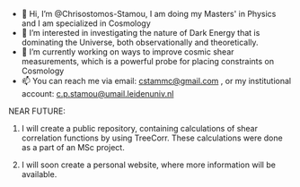 - 👋 Hi, I’m @Chrisostomos-Stamou, I am doing my Masters' in Physics and I am specialized in Cosmology
- 👀 I’m interested in investigating the nature of Dark Energy that is dominating the Universe, both observationally and theoretically.
- 🌱 I’m currently working on ways to improve cosmic shear measurements, which is a powerful probe for placing constraints on Cosmology
- 📫 You can reach me via email: cstammc@gmail.com , or my institutional account: c.p.stamou@umail.leidenuniv.nl

NEAR FUTURE: 

1) I will create a public repository, containing calculations of shear correlation functions by using TreeCorr. These calculations were done as a part of an MSc project.

2) I will soon create a personal website, where more information will be available.
